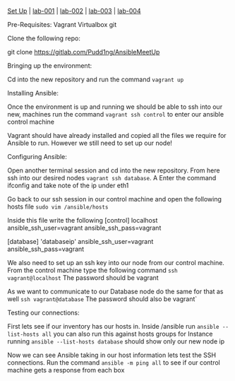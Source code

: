 [Set Up](doc/SetUp.md) | [lab-001](doc/lab-001.md) | [lab-002](doc/lab-002.md) | [lab-003](doc/lab-003.md) | [    lab-004](doc/lab-004.md)


Pre-Requisites:
Vagrant
Virtualbox
git

Clone the following repo:

git clone https://gitlab.com/Pudd1ng/AnsibleMeetUp

Bringing up the environment:

Cd into the new repository and run the command `vagrant up`

Installing Ansible:

Once the environment is up and running we should be able to ssh into our new,
machines run the command `vagrant ssh control` to enter our ansible control
machine

Vagrant should have already installed and copied all the files we require for
Ansible to run. However we still need to set up our node!

Configuring Ansible:

Open another terminal session and cd into the new repository. From here ssh
into our desired nodes `vagrant ssh database`. A Enter the command ifconfig and
take note of the ip under eth1

Go back to our ssh session in our control machine and open the following hosts
file `sudo vim /ansible/hosts` 

Inside this file write the following
[control]
localhost ansible_ssh_user=vagrant ansible_ssh_pass=vagrant

[database]
'databaseip' ansible_ssh_user=vagrant ansible_ssh_pass=vagrant

We also need to set up an ssh key into our node from our control machine. From
the control machine type the following command `ssh vagrant@localhost`
The password should be vagrant

As we want to communicate to our Database node do the same for that as well 
`ssh vagrant@database`
The password should also be vagrant`

Testing our connections:

First lets see if our inventory has our hosts in. Inside /ansible run `ansible
--list-hosts all` you can also run this against hosts groups for Instance
running `ansible --list-hosts database` should show only our new node ip

Now we can see Ansible taking in our host information lets test the SSH
connections. Run the command `ansible -m ping all` to see if our control machine
gets a response from each box
